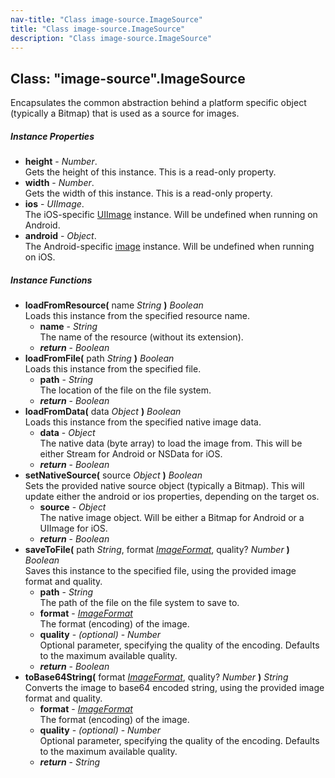 ```yaml
---
nav-title: "Class image-source.ImageSource"
title: "Class image-source.ImageSource"
description: "Class image-source.ImageSource"
---
```

## Class: "image-source".ImageSource  
Encapsulates the common abstraction behind a platform specific object (typically a Bitmap) that is used as a source for images.

##### Instance Properties
 - **height** - _Number_.    
  Gets the height of this instance. This is a read-only property.
 - **width** - _Number_.    
  Gets the width of this instance. This is a read-only property.
 - **ios** - _UIImage_.    
  The iOS-specific [UIImage](https://developer.apple.com/library/ios/documentation/UIKit/Reference/UIImage_Class/) instance. Will be undefined when running on Android.
 - **android** - _Object_.    
  The Android-specific [image](http://developer.android.com/reference/android/graphics/Bitmap.html) instance. Will be undefined when running on iOS.

##### Instance Functions
 - **loadFromResource(** name _String_ **)** _Boolean_  
     Loads this instance from the specified resource name.
   - **name** - _String_  
     The name of the resource (without its extension).
   - _**return**_ - _Boolean_
 - **loadFromFile(** path _String_ **)** _Boolean_  
     Loads this instance from the specified file.
   - **path** - _String_  
     The location of the file on the file system.
   - _**return**_ - _Boolean_
 - **loadFromData(** data _Object_ **)** _Boolean_  
     Loads this instance from the specified native image data.
   - **data** - _Object_  
     The native data (byte array) to load the image from. This will be either Stream for Android or NSData for iOS.
   - _**return**_ - _Boolean_
 - **setNativeSource(** source _Object_ **)** _Boolean_  
     Sets the provided native source object (typically a Bitmap).
This will update either the android or ios properties, depending on the target os.
   - **source** - _Object_  
     The native image object. Will be either a Bitmap for Android or a UIImage for iOS.
   - _**return**_ - _Boolean_
 - **saveToFile(** path _String_, format [_ImageFormat_](../image-source/ImageFormat.md), quality? _Number_ **)** _Boolean_  
     Saves this instance to the specified file, using the provided image format and quality.
   - **path** - _String_  
     The path of the file on the file system to save to.
   - **format** - [_ImageFormat_](../image-source/ImageFormat.md)  
     The format (encoding) of the image.
   - **quality** - _(optional)_ - _Number_  
     Optional parameter, specifying the quality of the encoding. Defaults to the maximum available quality.
   - _**return**_ - _Boolean_
 - **toBase64String(** format [_ImageFormat_](../image-source/ImageFormat.md), quality? _Number_ **)** _String_  
     Converts the image to base64 encoded string, using the provided image format and quality.
   - **format** - [_ImageFormat_](../image-source/ImageFormat.md)  
     The format (encoding) of the image.
   - **quality** - _(optional)_ - _Number_  
     Optional parameter, specifying the quality of the encoding. Defaults to the maximum available quality.
   - _**return**_ - _String_